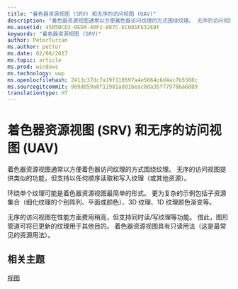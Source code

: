 ```yaml
---
title: "着色器资源视图 (SRV) 和无序的访问视图 (UAV)"
description: "着色器资源视图通常以方便着色器访问纹理的方式围绕纹理。 无序的访问视图提供类似的功能，但支持以任何顺序读取和写入纹理（或其他资源）。"
ms.assetid: 4505BCD2-0EDA-40F2-887C-EC081FE32E8F
keywords: "着色器资源视图 (SRV)"
author: PeterTurcan
ms.author: pettur
ms.date: 02/08/2017
ms.topic: article
ms.prod: windows
ms.technology: uwp
ms.openlocfilehash: 2413c37dc7a19f110597a4e5664c6d4ac7b5508c
ms.sourcegitcommit: 909d859a0f11981a8d1beac0da35f779786a6889
translationtype: HT
---
```

# <a name="shader-resource-view-srv-and-unordered-access-view-uav"></a>着色器资源视图 (SRV) 和无序的访问视图 (UAV)


着色器资源视图通常以方便着色器访问纹理的方式围绕纹理。 无序的访问视图提供类似的功能，但支持以任何顺序读取和写入纹理（或其他资源）。

环绕单个纹理可能是着色器资源视图最简单的形式。 更为复杂的示例包括子资源集合（细化纹理的个别阵列、平面或颜色）、3D 纹理、1D 纹理颜色渐变等。

无序的访问视图在性能方面费用稍高，但支持同时读/写纹理等功能。 借此，图形管道可将已更新的纹理用于其他目的。 着色器资源视图具有只读用法（这是最常见的资源用法）。

## <a name="span-idrelated-topicsspanrelated-topics"></a><span id="related-topics"></span>相关主题


[视图](views.md)

 

 




